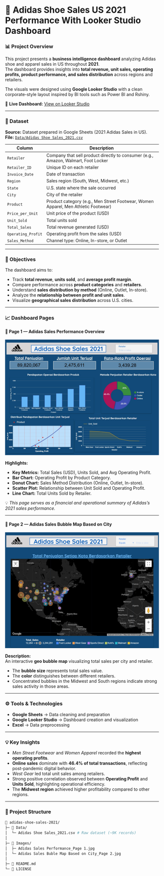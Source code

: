 # 👟 Adidas Shoe Sales US 2021 Performance With Looker Studio Dashboard  

### 📊 Project Overview  
This project presents a **business intelligence dashboard** analyzing Adidas shoe and apparel sales in US throughout **2021**.  
The dashboard provides insights into **total revenue, unit sales, operating profits, product performance, and sales distribution** across regions and retailers.  

The visuals were designed using **Google Looker Studio** with a clean corporate-style layout inspired by BI tools such as Power BI and Rshiny.  

🔗 **Live Dashboard:** [View on Looker Studio](https://lookerstudio.google.com/reporting/65dd8820-2943-4a18-a3cf-0e08d2e1ac71)  

---

### 🧾 Dataset  
**Source:** Dataset prepared in Google Sheets (2021 Adidas Sales in US).  
**File:** [`Data/Adidas Shoe Sales_2021.csv`](Data/Adidas%20Shoe%20Sales_2021.csv)  

| Column | Description |
|---------|-------------|
| `Retailer` | Company that sell product directly to consumer (e.g., Amazon, Walmart, Foot Locker|
| `Retailer_ID` | Unique ID on each retailer |
| `Invoice_Date` | Date of transaction |
| `Region` | Sales region (South, West, Midwest, etc.) |
| `State` | U.S. state where the sale occurred |
| `City` | City of the retailer |
| `Product` | Product category (e.g., Men Street Footwear, Women Apparel, Men Athletic Footwear) |
| `Price_per_Unit` | Unit price of the product (USD) |
| `Unit_Sold` | Total units sold |
| `Total_Sales` | Total revenue generated (USD) |
| `Operating_Profit` | Operating profit from the sales (USD) |
| `Sales_Method` | Channel type: Online, In-store, or Outlet |

---

### 🎯 Objectives  
The dashboard aims to:  
- Track **total revenue**, **units sold**, and **average profit margin**.  
- Compare performance across **product categories** and **retailers**.  
- Understand **sales distribution by method** (Online, Outlet, In-store).  
- Analyze the **relationship between profit and unit sales**.  
- Visualize **geographical sales distribution** across U.S. cities.  

---

### 📈 Dashboard Pages  

#### **📍 Page 1 — Adidas Sales Performance Overview**  
![Adidas Sales Performance Overview](Images/Adidas%20Sales%20Performance_Page%201.jpg)

**Highlights:**  
- **Key Metrics:** Total Sales (USD), Units Sold, and Avg Operating Profit.  
- **Bar Chart:** Operating Profit by Product Category.  
- **Donut Chart:** Sales Method Distribution (Online, Outlet, In-store).  
- **Scatter Plot:** Relationship between Unit Sold and Operating Profit.  
- **Line Chart:** Total Units Sold by Retailer.  

💡 *This page serves as a financial and operational summary of Adidas’s 2021 sales performance.*

---

#### **📍 Page 2 — Adidas Sales Bubble Map Based on City**  
![Adidas Sales Bubble Map](Images/Adidas%20Sales%20Buble%20Map%20Based%20on%20City_Page%202.jpg)

**Description:**  
An interactive **geo bubble map** visualizing total sales per city and retailer.  
- The **bubble size** represents total sales value.  
- The **color** distinguishes between different retailers.  
- Concentrated bubbles in the Midwest and South regions indicate strong sales activity in those areas.  

---

### ⚙️ Tools & Technologies  
- **Google Sheets** → Data cleaning and preparation  
- **Google Looker Studio** → Dashboard creation and visualization  
- **Excel** → Data preprocessing  

---

### 💡 Key Insights  
- *Men Street Footwear* and *Women Apparel* recorded the **highest operating profits**.  
- **Online sales** dominate with **46.4% of total transactions**, reflecting post-pandemic digital behavior.  
- *West Gear* led total unit sales among retailers.  
- Strong positive correlation observed between **Operating Profit** and **Units Sold**, highlighting operational efficiency.  
- The **Midwest region** achieved higher profitability compared to other regions.  

---

### 🧭 Project Structure 
```bash
📁 adidas-shoe-sales-2021/
├─ 📂 Data/
│  └─ Adidas Shoe Sales_2021.csv # Raw dataset (~9K records)
│
├─ 📂 Images/
│  ├─ Adidas Sales Performance_Page 1.jpg
│  └─ Adidas Sales Buble Map Based on City_Page 2.jpg
│
├─ 📄 README.md
└─ 📄 LICENSE


